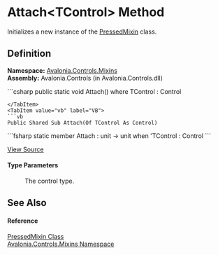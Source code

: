 # Attach&lt;TControl&gt; Method


Initializes a new instance of the <a href="T_Avalonia_Controls_Mixins_PressedMixin">PressedMixin</a> class.



## Definition
**Namespace:** <a href="N_Avalonia_Controls_Mixins">Avalonia.Controls.Mixins</a>  
**Assembly:** Avalonia.Controls (in Avalonia.Controls.dll)

<Tabs groupId="api-code-preview">
<TabItem value="csharp" label="C#">
```csharp
public static void Attach<TControl>()
where TControl : Control

```
</TabItem>
<TabItem value="vb" label="VB">
```vb
Public Shared Sub Attach(Of TControl As Control)
```
</TabItem>
<TabItem value="fsharp" label="F#">
```fsharp
static member Attach : unit -> unit  when 'TControl : Control
```
</TabItem>
</Tabs>



<a href="https://github.com/AvaloniaUI/Avalonia/tree/master/src/Avalonia.Controls/Mixins/PressedMixin.cs#L19" title="View the source code">View Source</a>



#### Type Parameters
<dl><dt /><dd>The control type.</dd></dl>

## See Also


#### Reference
<a href="T_Avalonia_Controls_Mixins_PressedMixin">PressedMixin Class</a>  
<a href="N_Avalonia_Controls_Mixins">Avalonia.Controls.Mixins Namespace</a>  


